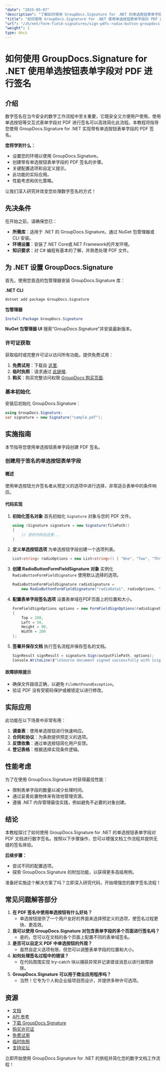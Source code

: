 ```yaml
---
"date": "2025-05-07"
"description": "了解如何使用 GroupDocs.Signature for .NET 的单选按钮表单字段对 PDF 文档进行签名。本指南提供分步说明和实际应用。"
"title": "如何使用 GroupDocs.Signature for .NET 使用单选按钮表单字段对 PDF 进行签名"
"url": "/zh/net/form-field-signatures/sign-pdfs-radio-button-groupdocs-signature-net/"
"weight": 1
type: docs
---
```

# 如何使用 GroupDocs.Signature for .NET 使用单选按钮表单字段对 PDF 进行签名

## 介绍

数字签名在当今安全的数字工作流程中至关重要，它既安全又方便用户使用。使用单选按钮等交互式表单字段对 PDF 进行签名可以高效简化此流程。本教程将指导您使用 GroupDocs.Signature for .NET 实现带有单选按钮表单字段的 PDF 签名。

**您将学到什么：**
- 设置您的环境以使用 GroupDocs.Signature。
- 创建带有单选按钮表单字段的 PDF 签名的步骤。
- 关键配置选项和自定义提示。
- 此功能的实际应用。
- 性能考虑和优化策略。

让我们深入研究并改变您处理数字签名的方式！

## 先决条件

在开始之前，请确保您已：
- **所需库**：适用于 .NET 的 GroupDocs.Signature。通过 NuGet 包管理器或 CLI 安装。
- **环境设置**：安装了.NET Core或.NET Framework的开发环境。
- **知识要求**：对 C# 编程有基本的了解，并熟悉处理 PDF 文件。

## 为 .NET 设置 GroupDocs.Signature

首先，使用您首选的包管理器安装 GroupDocs.Signature 库：

**.NET CLI**
```bash
dotnet add package GroupDocs.Signature
```

**包管理器**
```powershell
Install-Package GroupDocs.Signature
```

**NuGet 包管理器 UI**
搜索“GroupDocs.Signature”并安装最新版本。

### 许可证获取
获取临时或完整许可证以访问所有功能。提供免费试用：
1. **免费试用**：下载自 [这里](https://releases。groupdocs.com/signature/net/).
2. **临时执照**：请求通过 [此链接](https://purchase。groupdocs.com/temporary-license/).
3. **购买**：购买完整访问权限 [GroupDocs 购买页面](https://purchase。groupdocs.com/buy).

### 基本初始化
安装后初始化 GroupDocs.Signature：
```csharp
using GroupDocs.Signature;
var signature = new Signature("sample.pdf");
```

## 实施指南
本节指导您使用单选按钮表单字段创建 PDF 签名。

### 创建用于签名的单选按钮表单字段
#### 概述
使用单选按钮允许签名者从预定义的选项中进行选择，非常适合表单中的条件响应。

#### 代码实现
1. **初始化签名对象**
   首先初始化 `Signature` 对象与您的 PDF 文件。
   ```csharp
   using (Signature signature = new Signature(filePath))
   {
       // 您的代码在这里...
   }
   ```
2. **定义单选按钮选项**
   为单选按钮字段创建一个选项列表。
   ```csharp
   List<string> radioOptions = new List<string>() { "One", "Two", "Three" };
   ```
3. **创建 RadioButtonFormFieldSignature 对象**
   实例化 `RadioButtonFormFieldSignature` 使用默认选择的选项。
   ```csharp
   RadioButtonFormFieldSignature radioSignature = 
       new RadioButtonFormFieldSignature("radioData1", radioOptions, "Two");
   ```
4. **配置表单字段签名选项**
   设置表单域在PDF页面上的位置和大小。
   ```csharp
   FormFieldSignOptions options = new FormFieldSignOptions(radioSignature)
   {
       Top = 200,
       Left = 50,
       Height = 90,
       Width = 200
   };
   ```
5. **签署并保存文档**
   执行签名流程并保存签名的文档。
   ```csharp
   SignResult signResult = signature.Sign(outputFilePath, options);
   Console.WriteLine($"\nSource document signed successfully with {signResult.Succeeded.Count} signature(s).\nFile saved at {outputFilePath}.\n");
   ```

#### 故障排除提示
- 确保文件路径正确，以避免 `FileNotFoundException`。
- 验证 PDF 没有受密码保护或被锁定以进行修改。

## 实际应用
此功能在以下场景中非常有用：
1. **调查表**：使用单选按钮进行快速响应。
2. **合同和协议**：为条款提供预定义的选项。
3. **反馈收集**：通过单选按钮简化用户反馈。
4. **登记表格**：根据选择实现条件逻辑。

## 性能考虑
为了在使用 GroupDocs.Signature 时获得最佳性能：
- 限制表单字段的数量以减少处理时间。
- 通过妥善处置物体来有效地管理资源。
- 遵循 .NET 内存管理最佳实践，例如避免不必要的对象创建。

## 结论
本教程探讨了如何使用 GroupDocs.Signature for .NET 的单选按钮表单字段对 PDF 文档进行数字签名。按照以下步骤操作，您可以增强文档工作流程并提供无缝的签名体验。

**后续步骤：**
- 尝试不同的配置选项。
- 探索 GroupDocs.Signature 的附加功能，以获得更多高级用例。

准备好实施这个解决方案了吗？立即深入研究代码，开始增强您的数字签名流程！

## 常见问题解答部分
1. **在 PDF 签名中使用单选按钮有什么好处？**
   - 单选按钮提供了一个用户友好的界面来选择预定义的选项，使签名过程更快、更高效。
2. **我可以使用 GroupDocs.Signature 对包含表单字段的多个页面进行签名吗？**
   - 是的，您可以在文档的各个页面上配置不同的表单域签名。
3. **是否可以自定义 PDF 中单选按钮的外观？**
   - 虽然自定义选项有限，但您可以调整表单字段的位置和大小。
4. **如何处理签名过程中的错误？**
   - 在代码周围实现 try-catch 块以捕获异常并记录错误消息以进行故障排除。
5. **GroupDocs.Signature 可以用于商业应用程序吗？**
   - 当然！它专为个人和企业级项目而设计，并提供多种许可选项。

## 资源
- [文档](https://docs.groupdocs.com/signature/net/)
- [API 参考](https://reference.groupdocs.com/signature/net/)
- [下载 GroupDocs.Signature](https://releases.groupdocs.com/signature/net/)
- [购买许可证](https://purchase.groupdocs.com/buy)
- [免费试用](https://releases.groupdocs.com/signature/net/)
- [临时执照](https://purchase.groupdocs.com/temporary-license/)
- [支持论坛](https://forum.groupdocs.com/c/signature/)

立即开始使用 GroupDocs.Signature for .NET 的旅程并简化您的数字文档工作流程！